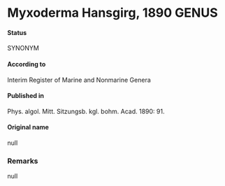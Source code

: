 # Myxoderma Hansgirg, 1890 GENUS

#### Status
SYNONYM

#### According to
Interim Register of Marine and Nonmarine Genera

#### Published in
Phys. algol. Mitt. Sitzungsb. kgl. bohm. Acad. 1890: 91.

#### Original name
null

### Remarks
null